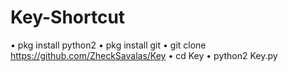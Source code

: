 # Key-Shortcut
• pkg install python2
• pkg install git
• git clone https://github.com/ZheckSavalas/Key
• cd Key
• python2 Key.py
